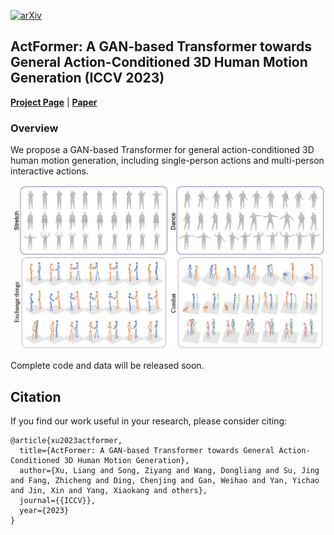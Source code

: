 [![arXiv](https://img.shields.io/badge/arXiv-2203.07706-b31b1b.svg)](https://arxiv.org/abs/2203.07706)

## ActFormer: A GAN-based Transformer towards General Action-Conditioned 3D Human Motion Generation (ICCV 2023)

[**Project Page**](https://liangxuy.github.io/actformer/) | [**Paper**](https://arxiv.org/abs/2203.07706)

### Overview

We propose a GAN-based Transformer for general action-conditioned 3D human motion generation, including single-person actions and multi-person interactive actions. 

<img src="figures/overview.png" alt="drawing" width=800/>

Complete code and data will be released soon.


## Citation
If you find our work useful in your research, please consider citing:
    
    @article{xu2023actformer,
      title={ActFormer: A GAN-based Transformer towards General Action-Conditioned 3D Human Motion Generation},
      author={Xu, Liang and Song, Ziyang and Wang, Dongliang and Su, Jing and Fang, Zhicheng and Ding, Chenjing and Gan, Weihao and Yan, Yichao and Jin, Xin and Yang, Xiaokang and others},
      journal={{ICCV}},
      year={2023}
    }